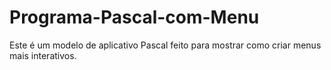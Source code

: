 # Programa-Pascal-com-Menu
Este é um modelo de aplicativo Pascal feito para mostrar como criar menus mais interativos.
